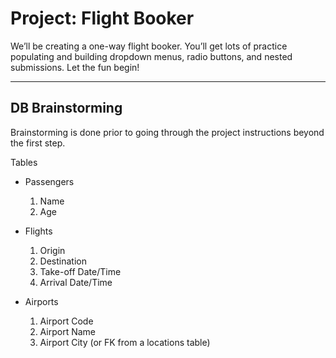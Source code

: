 # Project: Flight Booker

We’ll be creating a one-way flight booker. You’ll get lots of practice populating and building dropdown menus, radio buttons, and nested submissions. Let the fun begin!

---

## DB Brainstorming

Brainstorming is done prior to going through the project instructions beyond the first step.

Tables
- Passengers
    1. Name
    1. Age

- Flights
    1. Origin
    1. Destination
    1. Take-off Date/Time
    1. Arrival Date/Time

- Airports
    1. Airport Code
    1. Airport Name
    1. Airport City (or FK from a locations table)